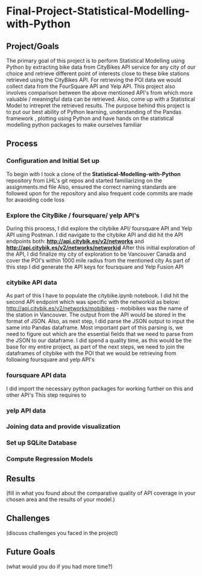# Final-Project-Statistical-Modelling-with-Python

## Project/Goals
The primary goal of this project is to perform Statistical Modelling using Python by extracting bike data from CityBikes API service for any city of our choice and retrieve different point of interests close to these bike stations retrieved using the CityBikes API. For retrieving the POI data we would collect data from the FourSquare API and Yelp API. This project also involves comparison between the above mentioned API's from which more valuable / meaningful data can be retrieved. Also, come up with a Statistical Model to intrepret the retrieved results. The purpose behind this project is to put our best ability of Python learning, understanding of the Pandas framework , plotting using Python and have hands on the statistical modelling python packages to make ourselves familiar

## Process

### Configuration and Initial Set up
To begin with I took a clone of the **Statistical-Modelling-with-Python** repository from LHL's git repos and started familiarizing on the assignments.md file
Also, ensured the correct naming standards are followed upon for the repository and also frequent code commits are made for avaoiding code loss


### Explore the CityBike / foursquare/ yelp API's
<n> During this process, I did explore the citybike API/ foursquare API and Yelp API using Postman. </n>
<n> I did navigate to the citybike API and did hit the API endpoints both: </n>
**http://api.citybik.es/v2/networks** and 
<n> **http://api.citybik.es/v2/networks/networkid** </n>
<n> After this initial exploration of the API, I did finalize my city of exploration to be Vancouver Canada and cover the POI's within 1000 mile radius from the mentioned city </n>
<n> As part of this step I did generate the API keys for foursquare and Yelp Fusion API </n>

### citybike API data 
As part of this I have to populate the citybike.ipynb notebook. I did hit the second API endpoint which was specific with the networkid as below:
http://api.citybik.es/v2/networks/mobibikes - mobibikes was the name of the station in Vancouver.
The output from the API would be stored in the format of JSON.
Also, as next step, I did parse the JSON output to input the same into Pandas dataframe. Most important part of this parsing is, we need to figure out which are the essential fields that we need to parse
from the JSON to our dataframe. I did spend a quality time, as this would be the base for my entire project, as part of the next steps, we need to join the dataframes of citybike with the POI that we would
be retrieving from following foursquare and yelp API's

### foursquare API data
<n>I did import the necessary python packages for working further on this and other API's </n>
<n> This step requires to 

### yelp API data

### Joining data and provide visualization

### Set up SQLite Database

### Compute Regression Models

## Results
(fill in what you found about the comparative quality of API coverage in your chosen area and the results of your model.)

## Challenges 
(discuss challenges you faced in the project)

## Future Goals
(what would you do if you had more time?)
